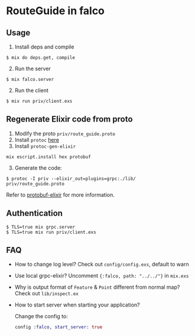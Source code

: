 # RouteGuide in falco

## Usage

1. Install deps and compile
```
$ mix do deps.get, compile
```

2. Run the server
```
$ mix falco.server
```

2. Run the client
```
$ mix run priv/client.exs
```

## Regenerate Elixir code from proto

1. Modify the proto `priv/route_guide.proto`
2. Install `protoc` [here](https://developers.google.com/protocol-buffers/docs/downloads)
3. Install `protoc-gen-elixir`
```
mix escript.install hex protobuf
```
3. Generate the code:
```shell
$ protoc -I priv --elixir_out=plugins=grpc:./lib/ priv/route_guide.proto
```

Refer to [protobuf-elixir](https://github.com/tony612/protobuf-elixir#usage) for more information.

## Authentication

```
$ TLS=true mix grpc.server
$ TLS=true mix run priv/client.exs
```

## FAQ

* How to change log level? Check out `config/config.exs`, default to warn
* Use local grpc-elixir? Uncomment `{:falco, path: "../../"}` in `mix.exs`
* Why is output format of `Feature` & `Point` different from normal map? Check out `lib/inspect.ex`
* How to start server when starting your application?

  Change the config to:

  ```elixir
  config :falco, start_server: true
  ```
